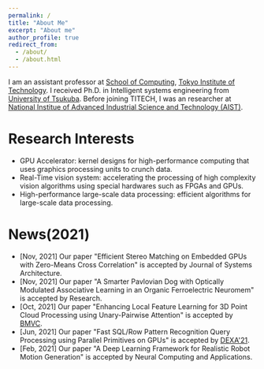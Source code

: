 ```yaml
---
permalink: /
title: "About Me"
excerpt: "About me"
author_profile: true
redirect_from: 
  - /about/
  - /about.html
---
```


I am an assistant professor at [School of Computing](https://www.titech.ac.jp/english/about/organization/schools/organization04),
[Tokyo Institute of Technology](https://www.titech.ac.jp/english). I received Ph.D. in Intelligent systems engineering from [University of Tsukuba](https://www.tsukuba.ac.jp/). Before joining TITECH, I was an researcher at [National Institue of Advanced Industrial Science and Technology (AIST)](https://www.aist.go.jp/index_en.html).

Research Interests 
======
* GPU Accelerator: kernel designs for high-performance computing that uses graphics processing units to crunch data.
* Real-Time vision system: accelerating the processing of high complexity vision algorithms using special hardwares such as FPGAs and GPUs.
* High-performance large-scale data processing: efficient algorithms for large-scale data processing.

News(2021) 
======
* [Nov, 2021] Our paper "Efficient Stereo Matching on Embedded GPUs with Zero-Means Cross Correlation" is accepted by Journal of Systems Architecture.
* [Nov, 2021] Our paper "A Smarter Pavlovian Dog with Optically Modulated Associative Learning in an Organic Ferroelectric Neuromem" is accepted by Research.
* [Oct, 2021] Our paper "Enhancing Local Feature Learning for 3D Point Cloud Processing using Unary-Pairwise Attention" is accepted by [BMVC](https://www.bmvc2021-virtualconference.com/).
* [Jun, 2021] Our paper "Fast SQL/Row Pattern Recognition Query Processing using Parallel Primitives on GPUs" is accepted by [DEXA'21](http://www.dexa.org/dexa2021).
* [Feb, 2021] Our paper "A Deep Learning Framework for Realistic Robot Motion Generation" is accepted by Neural Computing and Applications.

